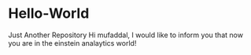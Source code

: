 # Hello-World
Just Another Repository
Hi mufaddal,
I would like to inform you that now you are in the einstein analaytics world!
